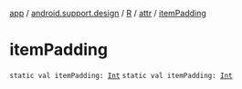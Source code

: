 [app](../../../index.md) / [android.support.design](../../index.md) / [R](../index.md) / [attr](index.md) / [itemPadding](.)

# itemPadding

`static val itemPadding: `[`Int`](https://kotlinlang.org/api/latest/jvm/stdlib/kotlin/-int/index.html)
`static val itemPadding: `[`Int`](https://kotlinlang.org/api/latest/jvm/stdlib/kotlin/-int/index.html)